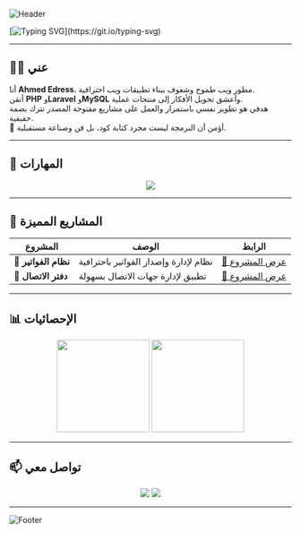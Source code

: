 <!-- رأس احترافي -->
![Header](https://capsule-render.vercel.app/api?type=waving&height=250&text=Welcome%20to%20Ahmed%20Yess%20Profile!&fontSize=40&fontAlignY=40&color=0:00B4DB,100:0083B0&fontColor=fff&animation=fadeIn)

<!-- رسالة متغيرة -->
[![Typing SVG](https://readme-typing-svg.herokuapp.com?font=Fira+Code&pause=1000&color=00B4DB&center=true&vCenter=true&width=500&lines=Full+Stack+Laravel+Developer;PHP+%7C+Laravel+%7C+MySQL;Passionate+about+coding;Always+learning+new+things;Welcome+to+my+GitHub!)](https://git.io/typing-svg)

---

## 🧑‍💻 عني
أنا **Ahmed Edress**، مطور ويب طموح وشغوف ببناء تطبيقات ويب احترافية.  
أتقن **PHP** و**Laravel** و**MySQL** وأعشق تحويل الأفكار إلى منتجات عملية.  
هدفي هو تطوير نفسي باستمرار والعمل على مشاريع مفتوحة المصدر تترك بصمة حقيقية.  
🚀 أؤمن أن البرمجة ليست مجرد كتابة كود، بل فن وصناعة مستقبلية.

---

## 🚀 المهارات
<p align="center">
  <img src="https://skillicons.dev/icons?i=php,laravel,mysql,html,git,github" />
</p>

---

## 📂 المشاريع المميزة
<div align="center">
  
| المشروع | الوصف | الرابط |
|---------|-------|--------|
| **📑 نظام الفواتير** | نظام لإدارة وإصدار الفواتير باحترافية | [🔗 عرض المشروع](https://github.com/ahmed-on391/invoice-system) |
| **📒 دفتر الاتصال** | تطبيق لإدارة جهات الاتصال بسهولة | [🔗 عرض المشروع](https://github.com/ahmed-on391/contact-book) |

</div>

---

## 📊 الإحصائيات
<p align="center">
  <img src="https://github-readme-stats.vercel.app/api?username=ahmed-on391&show_icons=true&theme=tokyonight&hide_border=true&bg_color=0D1117&title_color=00B4DB&icon_color=00B4DB" height="165">
  <img src="https://github-readme-stats.vercel.app/api/top-langs/?username=ahmed-on391&layout=compact&theme=tokyonight&hide_border=true&bg_color=0D1117&title_color=00B4DB" height="165">
</p>

---

## 📫 تواصل معي
<p align="center">
  <a href="mailto:your-email@example.com"><img src="https://img.shields.io/badge/Email-00B4DB?style=for-the-badge&logo=gmail&logoColor=white"></a>
  <a href="https://github.com/ahmed-on391"><img src="https://img.shields.io/badge/GitHub-181717?style=for-the-badge&logo=github&logoColor=white"></a>
</p>

---

![Footer](https://capsule-render.vercel.app/api?type=waving&height=120&section=footer&color=0:00B4DB,100:0083B0)
